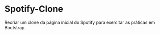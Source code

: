 # Spotify-Clone
Recriar um clone da página inicial do Spotify para exercitar as práticas em Bootstrap.
